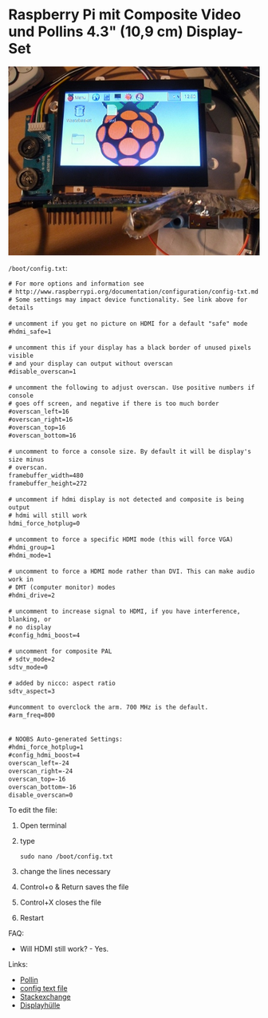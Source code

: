 # Raspberry Pi mit Composite Video und Pollins 4.3" (10,9 cm) Display-Set

![](picture.jpg)

`/boot/config.txt`:

    # For more options and information see
    # http://www.raspberrypi.org/documentation/configuration/config-txt.md
    # Some settings may impact device functionality. See link above for details
    
    # uncomment if you get no picture on HDMI for a default "safe" mode
    #hdmi_safe=1
    
    # uncomment this if your display has a black border of unused pixels visible
    # and your display can output without overscan
    #disable_overscan=1
    
    # uncomment the following to adjust overscan. Use positive numbers if console
    # goes off screen, and negative if there is too much border
    #overscan_left=16
    #overscan_right=16
    #overscan_top=16
    #overscan_bottom=16
    
    # uncomment to force a console size. By default it will be display's size minus
    # overscan.
    framebuffer_width=480
    framebuffer_height=272
    
    # uncomment if hdmi display is not detected and composite is being output
    # hdmi will still work
    hdmi_force_hotplug=0
    
    # uncomment to force a specific HDMI mode (this will force VGA)
    #hdmi_group=1
    #hdmi_mode=1
    
    # uncomment to force a HDMI mode rather than DVI. This can make audio work in
    # DMT (computer monitor) modes
    #hdmi_drive=2
    
    # uncomment to increase signal to HDMI, if you have interference, blanking, or
    # no display
    #config_hdmi_boost=4
    
    # uncomment for composite PAL
    # sdtv_mode=2
    sdtv_mode=0
    
    # added by nicco: aspect ratio
    sdtv_aspect=3
    
    #uncomment to overclock the arm. 700 MHz is the default.
    #arm_freq=800
    
    
    # NOOBS Auto-generated Settings:
    #hdmi_force_hotplug=1
    #config_hdmi_boost=4
    overscan_left=-24
    overscan_right=-24
    overscan_top=-16
    overscan_bottom=-16
    disable_overscan=0

To edit the file:

1. Open terminal
2. type

       sudo nano /boot/config.txt

3. change the lines necessary
4. Control+o & Return saves the file
5. Control+X closes the file
6. Restart

FAQ:

- Will HDMI still work? - Yes.

Links: 

- [Pollin](http://www.pollin.de/shop/dt/NDgwOTc4OTk-/Bauelemente_Bauteile/Aktive_Bauelemente/Displays/4_3_10_9_cm_Display_Set_JD43T30_C_MEX043TM_40D_HYO_CO_CVBS.html)
- [config text file](https://www.raspberrypi.org/documentation/configuration/config-txt.md)
- [Stackexchange](http://raspberrypi.stackexchange.com/questions/13803/how-to-override-config-txt-settings-during-boot)
- [Displayhülle](../4.3_inch_display_set_hull)
